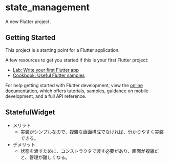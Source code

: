 # state_management

A new Flutter project.

## Getting Started

This project is a starting point for a Flutter application.

A few resources to get you started if this is your first Flutter project:

- [Lab: Write your first Flutter app](https://docs.flutter.dev/get-started/codelab)
- [Cookbook: Useful Flutter samples](https://docs.flutter.dev/cookbook)

For help getting started with Flutter development, view the
[online documentation](https://docs.flutter.dev/), which offers tutorials,
samples, guidance on mobile development, and a full API reference.

## StatefulWidget

- メリット
  - 実装がシンプルなので、複雑な画面構成でなければ、分かりやすく実装できる。
- デメリット
  - 状態を渡すために、コンストラクタで渡す必要があり、画面が複雑だと、管理が難しくなる。
